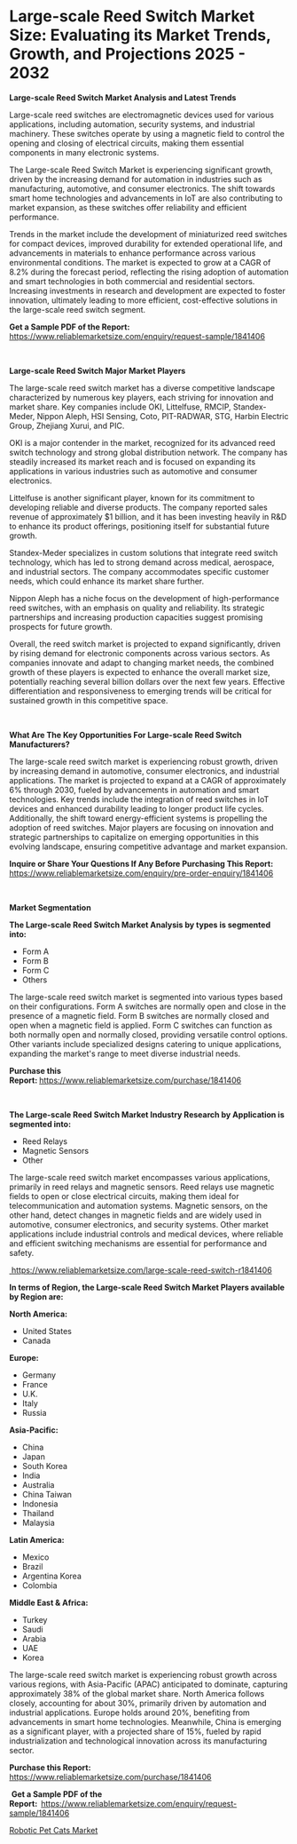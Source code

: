 <p><h1>Large-scale Reed Switch Market Size: Evaluating its Market Trends, Growth, and Projections 2025 - 2032</h1></p><p><strong>Large-scale Reed Switch Market Analysis and Latest Trends</strong></p>
<p><p>Large-scale reed switches are electromagnetic devices used for various applications, including automation, security systems, and industrial machinery. These switches operate by using a magnetic field to control the opening and closing of electrical circuits, making them essential components in many electronic systems. </p><p>The Large-scale Reed Switch Market is experiencing significant growth, driven by the increasing demand for automation in industries such as manufacturing, automotive, and consumer electronics. The shift towards smart home technologies and advancements in IoT are also contributing to market expansion, as these switches offer reliability and efficient performance. </p><p>Trends in the market include the development of miniaturized reed switches for compact devices, improved durability for extended operational life, and advancements in materials to enhance performance across various environmental conditions. The market is expected to grow at a CAGR of 8.2% during the forecast period, reflecting the rising adoption of automation and smart technologies in both commercial and residential sectors. Increasing investments in research and development are expected to foster innovation, ultimately leading to more efficient, cost-effective solutions in the large-scale reed switch segment.</p></p>
<p><strong>Get a Sample PDF of the Report:&nbsp;</strong> <a href="https://www.reliablemarketsize.com/enquiry/request-sample/1841406?utm_campaign=3458&utm_medium=2&utm_source=Github&utm_content=ia&utm_term=06042025&utm_id=large-scale-reed-switch">https://www.reliablemarketsize.com/enquiry/request-sample/1841406</a></p>
<p>&nbsp;</p>
<p><strong>Large-scale Reed Switch Major Market Players</strong></p>
<p><p>The large-scale reed switch market has a diverse competitive landscape characterized by numerous key players, each striving for innovation and market share. Key companies include OKI, Littelfuse, RMCIP, Standex-Meder, Nippon Aleph, HSI Sensing, Coto, PIT-RADWAR, STG, Harbin Electric Group, Zhejiang Xurui, and PIC. </p><p>OKI is a major contender in the market, recognized for its advanced reed switch technology and strong global distribution network. The company has steadily increased its market reach and is focused on expanding its applications in various industries such as automotive and consumer electronics.</p><p>Littelfuse is another significant player, known for its commitment to developing reliable and diverse products. The company reported sales revenue of approximately $1 billion, and it has been investing heavily in R&D to enhance its product offerings, positioning itself for substantial future growth.</p><p>Standex-Meder specializes in custom solutions that integrate reed switch technology, which has led to strong demand across medical, aerospace, and industrial sectors. The company accommodates specific customer needs, which could enhance its market share further.</p><p>Nippon Aleph has a niche focus on the development of high-performance reed switches, with an emphasis on quality and reliability. Its strategic partnerships and increasing production capacities suggest promising prospects for future growth.</p><p>Overall, the reed switch market is projected to expand significantly, driven by rising demand for electronic components across various sectors. As companies innovate and adapt to changing market needs, the combined growth of these players is expected to enhance the overall market size, potentially reaching several billion dollars over the next few years. Effective differentiation and responsiveness to emerging trends will be critical for sustained growth in this competitive space.</p></p>
<p>&nbsp;</p>
<p><strong>What Are The Key Opportunities For Large-scale Reed Switch Manufacturers?</strong></p>
<p><p>The large-scale reed switch market is experiencing robust growth, driven by increasing demand in automotive, consumer electronics, and industrial applications. The market is projected to expand at a CAGR of approximately 6% through 2030, fueled by advancements in automation and smart technologies. Key trends include the integration of reed switches in IoT devices and enhanced durability leading to longer product life cycles. Additionally, the shift toward energy-efficient systems is propelling the adoption of reed switches. Major players are focusing on innovation and strategic partnerships to capitalize on emerging opportunities in this evolving landscape, ensuring competitive advantage and market expansion.</p></p>
<p><strong>Inquire or Share Your Questions If Any Before Purchasing This Report:</strong> <a href="https://www.reliablemarketsize.com/enquiry/pre-order-enquiry/1841406?utm_campaign=3458&utm_medium=2&utm_source=Github&utm_content=ia&utm_term=06042025&utm_id=large-scale-reed-switch">https://www.reliablemarketsize.com/enquiry/pre-order-enquiry/1841406</a></p>
<p>&nbsp;</p>
<p><strong>Market Segmentation</strong></p>
<p><strong>The Large-scale Reed Switch Market Analysis by types is segmented into:</strong></p>
<p><ul><li>Form A</li><li>Form B</li><li>Form C</li><li>Others</li></ul></p>
<p><p>The large-scale reed switch market is segmented into various types based on their configurations. Form A switches are normally open and close in the presence of a magnetic field. Form B switches are normally closed and open when a magnetic field is applied. Form C switches can function as both normally open and normally closed, providing versatile control options. Other variants include specialized designs catering to unique applications, expanding the market's range to meet diverse industrial needs.</p></p>
<p><strong>Purchase this Report:&nbsp;</strong><a href="https://www.reliablemarketsize.com/purchase/1841406?utm_campaign=3458&utm_medium=2&utm_source=Github&utm_content=ia&utm_term=06042025&utm_id=large-scale-reed-switch">https://www.reliablemarketsize.com/purchase/1841406</a></p>
<p>&nbsp;</p>
<p><strong>The Large-scale Reed Switch Market Industry Research by Application is segmented into:</strong></p>
<p><ul><li>Reed Relays</li><li>Magnetic Sensors</li><li>Other</li></ul></p>
<p><p>The large-scale reed switch market encompasses various applications, primarily in reed relays and magnetic sensors. Reed relays use magnetic fields to open or close electrical circuits, making them ideal for telecommunication and automation systems. Magnetic sensors, on the other hand, detect changes in magnetic fields and are widely used in automotive, consumer electronics, and security systems. Other market applications include industrial controls and medical devices, where reliable and efficient switching mechanisms are essential for performance and safety.</p></p>
<p><a href="https://www.reliablemarketsize.com/large-scale-reed-switch-r1841406?utm_campaign=3458&utm_medium=2&utm_source=Github&utm_content=ia&utm_term=06042025&utm_id=large-scale-reed-switch">&nbsp;https://www.reliablemarketsize.com/large-scale-reed-switch-r1841406</a></p>
<p><strong>In terms of Region, the Large-scale Reed Switch Market Players available by Region are:</strong></p>
<p>
    <p> <strong> North America: </strong>
        <ul>
            <li>United States</li>
            <li>Canada</li>
        </ul>
        </p> 
    <p> <strong> Europe: </strong>
        <ul>
            <li>Germany</li>
            <li>France</li>
            <li>U.K.</li>
            <li>Italy</li>
            <li>Russia</li>
        </ul>
        </p> 
    <p> <strong> Asia-Pacific: </strong>
        <ul>
            <li>China</li>
            <li>Japan</li>
            <li>South Korea</li>
            <li>India</li>
            <li>Australia</li>
            <li>China Taiwan</li>
            <li>Indonesia</li>
            <li>Thailand</li>
            <li>Malaysia</li>
        </ul>
        </p> 
    <p> <strong> Latin America: </strong>
        <ul>
            <li>Mexico</li>
            <li>Brazil</li>
            <li>Argentina Korea</li>
            <li>Colombia</li>
        </ul>
        </p> 
    <p> <strong> Middle East & Africa: </strong>
        <ul>
            <li>Turkey</li>
            <li>Saudi</li>
            <li>Arabia</li>
            <li>UAE</li>
            <li>Korea</li>
        </ul>
    </p>
    </p>
<p><p>The large-scale reed switch market is experiencing robust growth across various regions, with Asia-Pacific (APAC) anticipated to dominate, capturing approximately 38% of the global market share. North America follows closely, accounting for about 30%, primarily driven by automation and industrial applications. Europe holds around 20%, benefiting from advancements in smart home technologies. Meanwhile, China is emerging as a significant player, with a projected share of 15%, fueled by rapid industrialization and technological innovation across its manufacturing sector.</p></p>
<p><strong>Purchase this Report: </strong><a href="https://www.reliablemarketsize.com/purchase/1841406?utm_campaign=3458&utm_medium=2&utm_source=Github&utm_content=ia&utm_term=06042025&utm_id=large-scale-reed-switch">https://www.reliablemarketsize.com/purchase/1841406</a></p>
<p>&nbsp;<strong>Get a Sample PDF of the Report:&nbsp;&nbsp;</strong><a href="https://www.reliablemarketsize.com/enquiry/request-sample/1841406?utm_campaign=3458&utm_medium=2&utm_source=Github&utm_content=ia&utm_term=06042025&utm_id=large-scale-reed-switch">https://www.reliablemarketsize.com/enquiry/request-sample/1841406</a></p>
<p><strong></strong></p>
<p><p><a href="https://github.com/rigelciara0p/Market-Research-Report-List-1/blob/main/robotic-pet-cats-market.md?utm_campaign=3458&utm_medium=2&utm_source=Github&utm_content=ia&utm_term=06042025&utm_id=large-scale-reed-switch">Robotic Pet Cats Market</a></p></p>